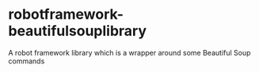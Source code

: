 # robotframework-beautifulsouplibrary
A robot framework library which is a wrapper around some Beautiful Soup commands
